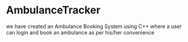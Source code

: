 # AmbulanceTracker
we have created an Ambulance Booking System using C++ where a user can login and book an ambulance as per his/her convenience
